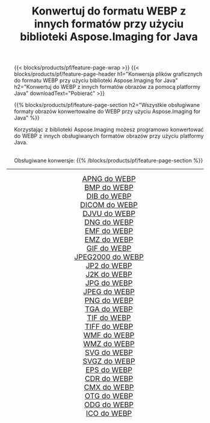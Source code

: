 ﻿---
title: Konwertuj do formatu WEBP z innych formatów przy użyciu biblioteki Aspose.Imaging for Java 
weight: 3920
url: /pl/java/conversion/to/webp/ 
lang: pl
langdirlevel: 2
locales: zh-hans,ja,it,ru,de,es,fr,nl,id,lt,pl,pt,vi,tr,ko,zh-hant,ar,hi,th,sv,cs,uk,he
description: Za pomocą Aspose.Imaging możesz konwertować do WEBP z innych formatów przy użyciu Javy
---

{{< blocks/products/pf/feature-page-wrap >}}
{{< blocks/products/pf/feature-page-header h1="Konwersja plików graficznych do formatu WEBP przy użyciu biblioteki Aspose.Imaging for Java" h2="Konwertuj do WEBP z innych formatów obrazów za pomocą platformy Java" downloadText="Pobierać" >}}


{{% blocks/products/pf/feature-page-section  h2="Wszystkie obsługiwane formaty obrazów konwertowalne do WEBP przy użyciu Aspose.Imaging for Java" %}}
<p align=justify>Korzystając z biblioteki Aspose.Imaging możesz programowo konwertować do WEBP z innych obsługiwanych formatów obrazów przy użyciu platformy Java.</p>
<br/>
Obsługiwane konwersje:
{{% /blocks/products/pf/feature-page-section %}}
<div class="container-fluid productfamilypage bg-gray">
    <div class="convertypes bg-gray agp-content section">
        <div class="container">
		<hr style="margin-left:-20px;"/>
		<div class="row other-converters" style="gap: 10px;font-size: 19px;text-align:center;">
		    <div class='col-md-2 other-converter remove-lp remove-rp'><a href="/imaging/pl/java/conversion/apng-to-webp/" style="padding:15px;">APNG do WEBP</a></div>
<div class='col-md-2 other-converter remove-lp remove-rp'><a href="/imaging/pl/java/conversion/bmp-to-webp/" style="padding:15px;">BMP do WEBP</a></div>
<div class='col-md-2 other-converter remove-lp remove-rp'><a href="/imaging/pl/java/conversion/dib-to-webp/" style="padding:15px;">DIB do WEBP</a></div>
<div class='col-md-2 other-converter remove-lp remove-rp'><a href="/imaging/pl/java/conversion/dicom-to-webp/" style="padding:15px;">DICOM do WEBP</a></div>
<div class='col-md-2 other-converter remove-lp remove-rp'><a href="/imaging/pl/java/conversion/djvu-to-webp/" style="padding:15px;">DJVU do WEBP</a></div>
<div class='col-md-2 other-converter remove-lp remove-rp'><a href="/imaging/pl/java/conversion/dng-to-webp/" style="padding:15px;">DNG do WEBP</a></div>
<div class='col-md-2 other-converter remove-lp remove-rp'><a href="/imaging/pl/java/conversion/emf-to-webp/" style="padding:15px;">EMF do WEBP</a></div>
<div class='col-md-2 other-converter remove-lp remove-rp'><a href="/imaging/pl/java/conversion/emz-to-webp/" style="padding:15px;">EMZ do WEBP</a></div>
<div class='col-md-2 other-converter remove-lp remove-rp'><a href="/imaging/pl/java/conversion/gif-to-webp/" style="padding:15px;">GIF do WEBP</a></div>
<div class='col-md-2 other-converter remove-lp remove-rp'><a href="/imaging/pl/java/conversion/jpeg2000-to-webp/" style="padding:15px;">JPEG2000 do WEBP</a></div>
<div class='col-md-2 other-converter remove-lp remove-rp'><a href="/imaging/pl/java/conversion/jp2-to-webp/" style="padding:15px;">JP2 do WEBP</a></div>
<div class='col-md-2 other-converter remove-lp remove-rp'><a href="/imaging/pl/java/conversion/j2k-to-webp/" style="padding:15px;">J2K do WEBP</a></div>
<div class='col-md-2 other-converter remove-lp remove-rp'><a href="/imaging/pl/java/conversion/jpg-to-webp/" style="padding:15px;">JPG do WEBP</a></div>
<div class='col-md-2 other-converter remove-lp remove-rp'><a href="/imaging/pl/java/conversion/jpeg-to-webp/" style="padding:15px;">JPEG do WEBP</a></div>
<div class='col-md-2 other-converter remove-lp remove-rp'><a href="/imaging/pl/java/conversion/png-to-webp/" style="padding:15px;">PNG do WEBP</a></div>
<div class='col-md-2 other-converter remove-lp remove-rp'><a href="/imaging/pl/java/conversion/tga-to-webp/" style="padding:15px;">TGA do WEBP</a></div>
<div class='col-md-2 other-converter remove-lp remove-rp'><a href="/imaging/pl/java/conversion/tif-to-webp/" style="padding:15px;">TIF do WEBP</a></div>
<div class='col-md-2 other-converter remove-lp remove-rp'><a href="/imaging/pl/java/conversion/tiff-to-webp/" style="padding:15px;">TIFF do WEBP</a></div>
<div class='col-md-2 other-converter remove-lp remove-rp'><a href="/imaging/pl/java/conversion/wmf-to-webp/" style="padding:15px;">WMF do WEBP</a></div>
<div class='col-md-2 other-converter remove-lp remove-rp'><a href="/imaging/pl/java/conversion/wmz-to-webp/" style="padding:15px;">WMZ do WEBP</a></div>
<div class='col-md-2 other-converter remove-lp remove-rp'><a href="/imaging/pl/java/conversion/svg-to-webp/" style="padding:15px;">SVG do WEBP</a></div>
<div class='col-md-2 other-converter remove-lp remove-rp'><a href="/imaging/pl/java/conversion/svgz-to-webp/" style="padding:15px;">SVGZ do WEBP</a></div>
<div class='col-md-2 other-converter remove-lp remove-rp'><a href="/imaging/pl/java/conversion/eps-to-webp/" style="padding:15px;">EPS do WEBP</a></div>
<div class='col-md-2 other-converter remove-lp remove-rp'><a href="/imaging/pl/java/conversion/cdr-to-webp/" style="padding:15px;">CDR do WEBP</a></div>
<div class='col-md-2 other-converter remove-lp remove-rp'><a href="/imaging/pl/java/conversion/cmx-to-webp/" style="padding:15px;">CMX do WEBP</a></div>
<div class='col-md-2 other-converter remove-lp remove-rp'><a href="/imaging/pl/java/conversion/otg-to-webp/" style="padding:15px;">OTG do WEBP</a></div>
<div class='col-md-2 other-converter remove-lp remove-rp'><a href="/imaging/pl/java/conversion/odg-to-webp/" style="padding:15px;">ODG do WEBP</a></div>
<div class='col-md-2 other-converter remove-lp remove-rp'><a href="/imaging/pl/java/conversion/ico-to-webp/" style="padding:15px;">ICO do WEBP</a></div>
                </div>
        </div>
    </div>
</div>
<br/>

